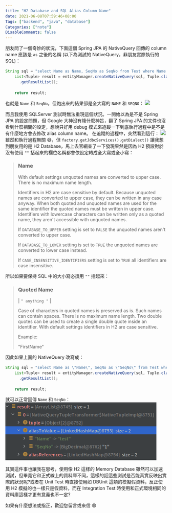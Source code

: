 ```yaml
---
title: "H2 Database and SQL Alias Column Name"
date: 2021-06-08T07:59:46+08:00
Tags: ["backend", "java", "database"]
Categories: ["note"]
DisableComments: false
---
```


朋友問了一個奇妙的狀況，下面這個 Spring JPA 的 NativeQuery 回傳的 column name 應該是 `as` 之後的名稱 (以下為測試的 NativeQuery，非朋友實際執行的 SQL)：
```java
String sql = "select Name as Name, SeqNo as SeqNo from Test where Name = :name";
    List<Tuple> result = entityManager.createNativeQuery(sql, Tuple.class).setParameter("name", name)
      .getResultList();

    return result;
```
也就是 `Name` 和 `SeqNo`，但跑出來的結果卻是全大寫的 `NAME` 和 `SEQNO`：
![](../../static/img/wWBWDDJ.png)

而且我使用 SQLServer 測試時無法重現這個狀況。一開始以為是不是 Spring JPA 的設定問題，但 Google 大神沒有降什麼神旨，翻了 Spring JPA 的文件也沒看到什麼相關的設定，想說只好用 debug 模式來追蹤一下到底執行過程中是不是有什麼地方會去修改 alias column name。
在追蹤的過程中，突然看到這行：
![](../../static/img/rP3ufx3.png)
雖然和執行過程無關 😅，但 `factory.getJdbcServices().getDialect()` 讓我想到朋友用的是 H2 Database，馬上去官網查了一下發現果然是因為 H2 預設對於沒有使用 `""` 括起來的欄位名稱都會依設定轉成全大寫或全小寫：
>### Name
>
> With default settings unquoted names are converted to upper case. There is no maximum name length.
>
> Identifiers in H2 are case sensitive by default. Because unquoted names are converted to upper case, they can be written in any case anyway. When both quoted and unquoted names are used for the same identifier the quoted names must be written in upper case. Identifiers with lowercase characters can be written only as a quoted name, they aren't accessible with unquoted names.
>
> If `DATABASE_TO_UPPER` setting is set to `FALSE` the unquoted names aren't converted to upper case.
>
> If `DATABASE_TO_LOWER` setting is set to `TRUE` the unquoted names are converted to lower case instead.
>
>If `CASE_INSENSITIVE_IDENTIFIERS` setting is set to `TRUE` all identifiers are case insensitive.

所以如果要保持 SQL 中的大小寫必須用 `""` 括起來：
> ### Quoted Name
>
> | `" anything "` |
>
> Case of characters in quoted names is preserved as is. Such names can contain spaces. There is no maximum name length. Two double quotes can be used to create a single double quote inside an identifier. With default settings identifiers in H2 are case sensitive.
>
> Example:
>
> "FirstName"

因此如果上面的 NativeQuery 改寫成：
```java
String sql = "select Name as \"Name\", SeqNo as \"SeqNo\" from Test where Name = :name";
    List<Tuple> result = entityManager.createNativeQuery(sql, Tuple.class).setParameter("name", name)
      .getResultList();

    return result;
```
就可以正常回傳 `Name` 和 `SeqNo`：
![](../../static/img/blog/pYyd9s9.png)

其實這件事也讓我在思考，使用像 H2 這樣的 Memory Database 雖然可以加速測試，但畢竟它和正式線上的資料庫不同，這樣的話這些測試是否能真實反映出實際的狀況呢?或者在 Unit Test 時直接使用如 DBUnit 這類的模擬假資料，反正使用 H2 模擬的也一樣只是假資料，而在 Integration Test 時使用和正式環境相同的資料庫這樣才更有意義也不一定?

如果有什麼想法或指正，歡迎您留言或來信 😄
